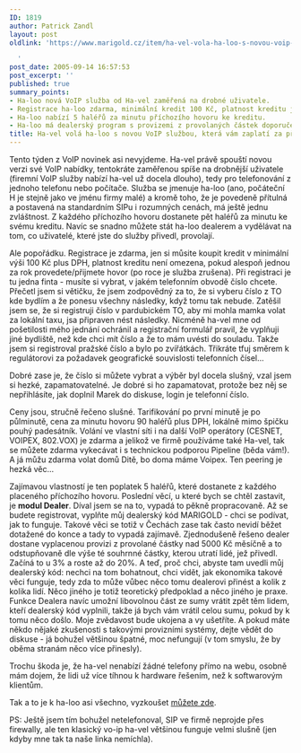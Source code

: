 ```yaml
---
ID: 1819
author: Patrick Zandl
layout: post
oldlink: 'https://www.marigold.cz/item/ha-vel-vola-ha-loo-s-novou-voip-sluzbou-ktera-vam-zaplati-za-prichozi-hovor

  '
post_date: 2005-09-14 16:57:53
post_excerpt: ''
published: true
summary_points:
- Ha-loo nová VoIP služba od Ha-vel zaměřená na drobné uživatele.
- Registrace ha-loo zdarma, minimální kredit 100 Kč, platnost kreditu jeden rok.
- Ha-loo nabízí 5 haléřů za minutu příchozího hovoru ke kreditu.
- Ha-loo má dealerský program s provizemi z provolaných částek doporučených uživatelů.
title: Ha-vel volá ha-loo s novou VoIP službou, která vám zaplatí za příchozí hovor
---
```


<p>Tento týden z VoIP novinek asi nevyjdeme. Ha-vel právě spouští novou verzi své VoIP nabídky, tentokráte zaměřenou spíše na drobnější uživatele (firemní VoIP služby nabízí ha-vel už docela dlouho), tedy pro telefonování z jednoho telefonu nebo počítače. Služba se jmenuje ha-loo (ano, počáteční H je stejně jako ve jménu firmy malé) a kromě toho, že je povedeně přítulná a postavená na standardním SIPu i rozumných cenách, má ještě jednu zvláštnost. Z každého příchozího hovoru dostanete pět haléřů za minutu ke svému kreditu. Navíc se snadno můžete stát ha-loo dealerem a vydělávat na tom, co uživatelé, které jste do služby přivedl, provolají. </p>

<p>Ale popořádku. Registrace je zdarma, jen si můsite koupit kredit v minimální výši 100 Kč plus DPH, platnost kreditu není omezena, pokud alespoň jednou za rok provedete/přijmete hovor (po roce je služba zrušena). Při registraci je tu jedna finta - musíte si vybrat, v jakém telefonním obvodě číslo chcete. Přečetl jsem si větičku, že jsem zodpovědný za to, že si vyberu číslo z TO kde bydlím a že ponesu všechny následky, když tomu tak nebude. Zatěšil jsem se, že si registruji číslo v pardubickém TO, aby mi mohla mamka volat za lokální taxu, jsa připraven nést následky. Nicméně ha-vel mne od pošetilosti mého  jednání ochránil a registrační formulář pravil, že vyplňuji jiné bydliště, než kde chci mít číslo a že to mám uvésti do souladu. Takže jsem si registroval pražské číslo a bylo po zvířátkách. Třikráte tfuj směrem k regulátorovi za požadavek geografické souvislosti telefonních čísel... </p>

<p>Dobré zase je, že číslo si můžete vybrat a výběr byl docela slušný, vzal jsem si hezké, zapamatovatelné. Je dobré si ho zapamatovat, protože bez něj se nepřihlásíte, jak doplnil Marek do diskuse, login je telefonní číslo.</p>

<p>Ceny jsou, stručně řečeno slušné. Tarifikování po první minutě je po půlminutě, cena za minutu hovoru 90 haléřů plus DPH, lokálně mimo špičku pouhý padesátník. Volání ve vlastní síti i na další VoIP operátory (CESNET, VOIPEX, 802.VOX) je zdarma a jelikož ve firmě používáme také Ha-vel, tak se můžete zdarma vykecávat i s technickou podporou Pipeline (běda vám!).  A já můžu zdarma volat domů Ditě, bo doma máme Voipex. Ten peering je hezká věc... </p>

<p>Zajímavou vlastností je ten poplatek 5 haléřů, které dostanete z každého placeného příchozího hovoru. Poslední věcí, u které bych se chtěl zastavit, je <strong>modul Dealer</strong>. Díval jsem se na to, vypadá to pěkně propracovaně. Až se budete registrovat, vyplňte můj dealerský kód MARIGOLD - chci se podívat, jak to funguje. Takové věci se totiž v Čechách zase tak často nevidí běžet dotažené do konce a tady to vypadá zajímavě. Zjednodušeně řešeno dealer dostane vyplacenou provizi z provolané částky nad 5000 Kč měsíčně a to odstupňovaně dle výše té souhrnné částky, kterou utratí lidé, jež přivedl. Začíná to u 3% a roste až do 20%. A teď, proč chci, abyste tam uvedli můj dealerský kód: nechci na tom bohatnout, chci vidět, jak ekonomika takové věci funguje, tedy zda to může vůbec něco tomu dealerovi přinést a kolik z kolika lidí. Něco jiného je totiž teoretický předpoklad a něco jiného je praxe. Funkce Dealera navíc umožní libovolnou část ze sumy vrátit zpět těm lidem, kteří dealerský kód vyplnili, takže já bych vám vrátil celou sumu, pokud  by k tomu něco došlo. Moje zvědavost bude ukojena a vy ušetříte. A pokud máte někdo nějaké zkušenosti s takovými provizními systémy, dejte vědět do diskuse - já bohužel většinou špatné, moc nefungují (v tom smyslu, že by oběma stranám něco více přinesly).</p>

<p>Trochu škoda je, že ha-vel nenabízí žádné telefony přímo na webu, osobně mám dojem, že lidi už více tíhnou k hardware řešením, než k softwarovým klientům. </p>

<p>Tak a to je k ha-loo asi všechno, vyzkoušet <a href="http://www.ha-loo.cz/">můžete zde</a>. </p>

<p>PS: Ještě jsem tím bohužel netelefonoval, SIP ve firmě neprojde přes firewally, ale ten klasický vo-ip ha-vel většinou funguje velmi slušně (jen kdyby mne tak ta naše linka nemíchla).
</p>